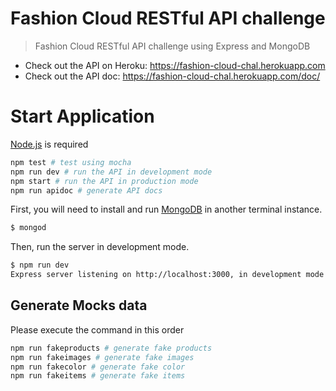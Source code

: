 # Fashion Cloud RESTful API challenge
> Fashion Cloud RESTful API challenge using Express and MongoDB
* Check out the API on Heroku: https://fashion-cloud-chal.herokuapp.com
* Check out the API doc: https://fashion-cloud-chal.herokuapp.com/doc/

# Start Application
[Node.js](https://nodejs.org/) is required

```bash
npm test # test using mocha
npm run dev # run the API in development mode
npm start # run the API in production mode
npm run apidoc # generate API docs
```
First, you will need to install and run [MongoDB](https://www.mongodb.com/) in another terminal instance.

```bash
$ mongod
```

Then, run the server in development mode.

```bash
$ npm run dev
Express server listening on http://localhost:3000, in development mode
```

## Generate Mocks data
Please execute the command in this order
```bash
npm run fakeproducts # generate fake products
npm run fakeimages # generate fake images
npm run fakecolor # generate fake color
npm run fakeitems # generate fake items
```
